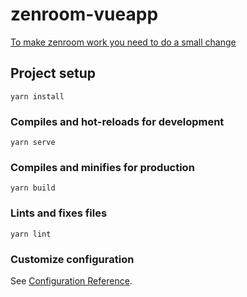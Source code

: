 # zenroom-vueapp

[To make zenroom work you need to do a small change](https://www.dyne.org/using-zenroom-with-javascript-react-part3/)


## Project setup
```
yarn install
```

### Compiles and hot-reloads for development
```
yarn serve
```

### Compiles and minifies for production
```
yarn build
```

### Lints and fixes files
```
yarn lint
```

### Customize configuration
See [Configuration Reference](https://cli.vuejs.org/config/).
